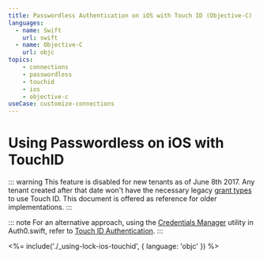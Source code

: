 ```yaml
---
title: Passwordless Authentication on iOS with Touch ID (Objective-C)
languages:
  - name: Swift
    url: swift
  - name: Objective-C
    url: objc
topics:
    - connections
    - passwordless
    - touchid
    - ios
    - objective-c
useCase: customize-connections
---
```

# Using Passwordless on iOS with TouchID

<!-- markdownlint-disable -->

::: warning
This feature is disabled for new tenants as of June 8th 2017. Any tenant created after that date won't have the necessary legacy [grant types](/applications/application-grant-types) to use Touch ID. This document is offered as reference for older implementations.
:::

::: note
For an alternative approach, using the [Credentials Manager](https://github.com/auth0/Auth0.swift/blob/master/Auth0/CredentialsManager.swift) utility in Auth0.swift, refer to [Touch ID Authentication](/libraries/lock-ios/v2/touchid-authentication).
:::

<%= include('./_using-lock-ios-touchid', { language: 'objc' }) %>

